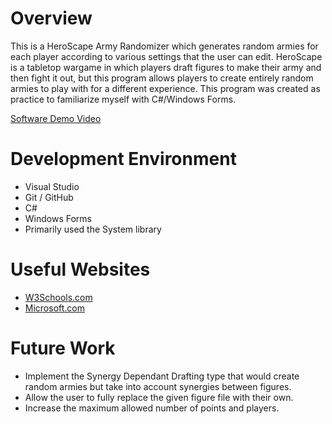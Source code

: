 # Overview

This is a HeroScape Army Randomizer which generates random armies for each player according to various settings that the user can edit. HeroScape is a tabletop wargame in which players draft figures to make their army and then fight it out, but this program allows players to create entirely random armies to play with for a different experience. This program was created as practice to familiarize myself with C#/Windows Forms.  

[Software Demo Video](https://www.youtube.com/watch?v=yBVUt17Apgk&ab_channel=JohnEllefson)

# Development Environment

* Visual Studio
* Git / GitHub
* C#
* Windows Forms
* Primarily used the System library

# Useful Websites

- [W3Schools.com](https://www.w3schools.com/cs/cs_syntax.php)
- [Microsoft.com](https://learn.microsoft.com/en-us/visualstudio/ide/create-csharp-winform-visual-studio?view=vs-2022)

# Future Work

- Implement the Synergy Dependant Drafting type that would create random armies but take into account synergies between figures.
- Allow the user to fully replace the given figure file with their own.
- Increase the maximum allowed number of points and players.